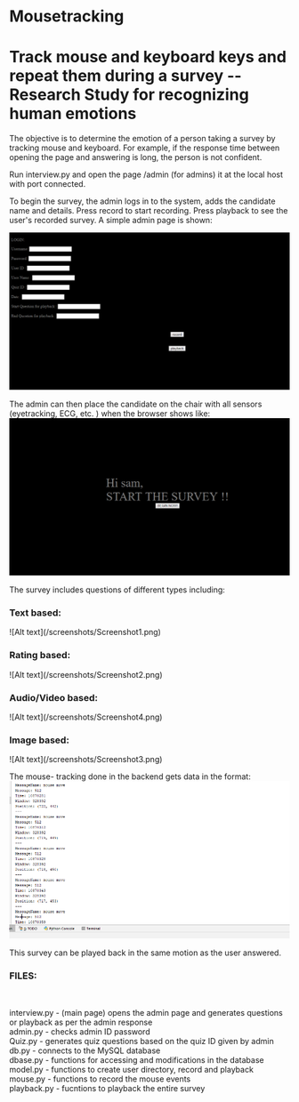 # Mousetracking
<h1>Track mouse and keyboard keys and repeat them during a survey -- Research Study for recognizing human emotions</h1>

The objective is to determine the emotion of a person taking a survey by tracking mouse and keyboard. For example, if the response time between opening the page and answering is long, the person is not confident.


Run interview.py and open the page /admin (for admins) it at the local host with port connected.

To begin the survey, the admin logs in to the system, adds the candidate name and details. Press record to start recording.
Press playback to see the user's recorded survey. A simple admin page is shown:

![Alt text](/screenshots/Screenshot5.png)

The admin can then place the candidate on the chair with all sensors (eyetracking, ECG, etc. ) when the browser shows like:
![Alt text](/screenshots/Screenshot6.png)

The survey includes questions of different types including:

<h3> Text based: </h3>
![Alt text](/screenshots/Screenshot1.png)


<h3> Rating based: </h3>
![Alt text](/screenshots/Screenshot2.png)


<h3> Audio/Video based: </h3>
![Alt text](/screenshots/Screenshot4.png)


<h3> Image based: </h3>
![Alt text](/screenshots/Screenshot3.png)

The mouse- tracking done in the backend gets data in the format:
![Alt text](/screenshots/Screenshot7.png)


This survey can be played back in the same motion as the user answered.




<h3> FILES: </h3> </br>

interview.py - (main page) opens the admin page and generates questions or playback as per the admin response </br>
admin.py - checks admin ID password </br>
Quiz.py - generates quiz questions based on the quiz ID given by admin</br>
db.py - connects to the MySQL database</br>
dbase.py - functions for accessing and modifications in the database</br>
model.py - functions to create user directory, record and playback</br>
mouse.py - functions to record the mouse events</br>
playback.py - fucntions to playback the entire survey </br>


